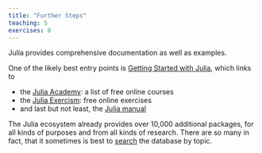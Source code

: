 ```yaml
---
title: "Further Steps"
teaching: 5
exercises: 0
---
```


Julia provides comprehensive documentation as well as examples.

One of the likely best entry points is [Getting Started with Julia](https://julialang.org/learning/), which links to

- the [Julia Academy](https://juliaacademy.com/courses): a list of free online courses
- the [Julia Exercism](https://exercism.org/tracks/julia): free online exercises
- and last but not least, the [Julia manual](https://docs.julialang.org/en/v1/manual/getting-started/)

The Julia ecosystem already provides over 10,000 additional packages, for all kinds of purposes and from all kinds of research.
There are so many in fact, that it sometimes is best to [search](https://juliahub.com/ui/Packages) the database by topic.

